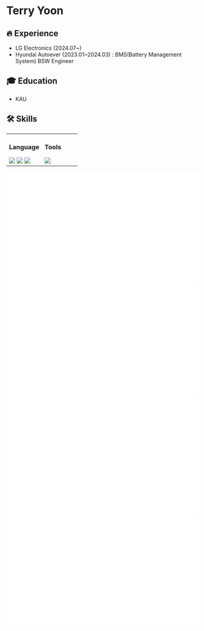 # Terry Yoon


## 🔥 Experience
- LG Electronics (2024.07~)
- Hyundai Autoever (2023.01~2024.03) : BMS(Battery Management System) BSW Engineer

## 🎓 Education
- KAU


 
## 🛠 Skills
<center>
  <table width="100%">
    <tr width="100%">
      <td valign="top" width="50%" nowrap>
        <h3>Language</h3>
            <!-- https://github.com/Ileriayo/markdown-badges -->
            <!-- C --><img src="https://img.shields.io/badge/c-%2300599C.svg?style=for-the-badge&logo=c&logoColor=white"/>
            <!-- C++ --><img src="https://img.shields.io/badge/c++-%2300599C.svg?style=for-the-badge&logo=c%2B%2B&logoColor=white"/>
            <!-- Python --><img src="https://img.shields.io/badge/python-3670A0?style=for-the-badge&logo=python&logoColor=ffdd54"/>
      </td>
      <td valign="top" width="50%">
        <h3>Tools</h3>
          <!-- Git --><img src="https://img.shields.io/badge/git-%23F05033.svg?style=for-the-badge&logo=git&logoColor=white"/>
      </td>
    </tr>
  </table>
</center>  

<!-- [![Anurag's GitHub stats](https://github-readme-stats.vercel.app/api?username=terryjwyoon)](https://github.com/terryjwyoon/github-readme-stats) -->
![](https://raw.githubusercontent.com/terryjwyoon/github-stats/master/generated/overview.svg#gh-dark-mode-only)
![](https://raw.githubusercontent.com/terryjwyoon/github-stats/master/generated/overview.svg#gh-light-mode-only)
![](https://raw.githubusercontent.com/terryjwyoon/github-stats/master/generated/languages.svg#gh-dark-mode-only)
![](https://raw.githubusercontent.com/terryjwyoon/github-stats/master/generated/languages.svg#gh-light-mode-only)
